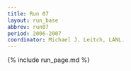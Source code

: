 ```yaml
---
title: Run 07
layout: run_base
abbrev: run07
period: 2006-2007
coordinator: Michael J. Leitch, LANL.
---
```

{% include run_page.md %}

